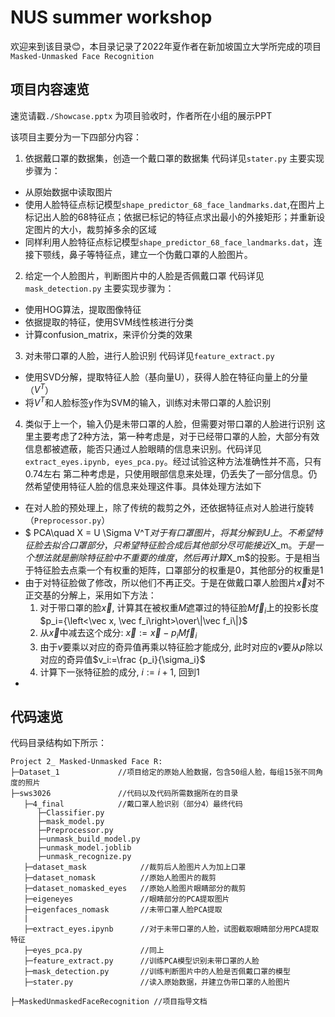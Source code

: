 # NUS summer workshop

欢迎来到该目录😊，本目录记录了2022年夏作者在新加坡国立大学所完成的项目`Masked-Unmasked Face Recognition`
## 项目内容速览
速览请戳`./Showcase.pptx`
为项目验收时，作者所在小组的展示PPT

该项目主要分为一下四部分内容：

1. 依据戴口罩的数据集，创造一个戴口罩的数据集
  代码详见`stater.py`
  主要实现步骤为：
  - 从原始数据中读取图片
  - 使用人脸特征点标记模型`shape_predictor_68_face_landmarks.dat`,在图片上标记出人脸的68特征点；依据已标记的特征点求出最小的外接矩形；并重新设定图片的大小，裁剪掉多余的区域
  - 同样利用人脸特征点标记模型`shape_predictor_68_face_landmarks.dat`，连接下颚线，鼻子等特征点，建立一个伪戴口罩的人脸图片。
2. 给定一个人脸图片，判断图片中的人脸是否佩戴口罩
  代码详见`mask_detection.py`
  主要实现步骤为：
  - 使用HOG算法，提取图像特征
  - 依据提取的特征，使用SVM线性核进行分类
  - 计算confusion_matrix，来评价分类的效果
3. 对未带口罩的人脸，进行人脸识别
  代码详见`feature_extract.py`
  - 使用SVD分解，提取特征人脸（基向量U），获得人脸在特征向量上的分量（$V^T$）
  - 将$V^T$和人脸标签y作为SVM的输入，训练对未带口罩的人脸识别
4. 类似于上一个，输入仍是未带口罩的人脸，但需要对带口罩的人脸进行识别
  这里主要考虑了2种方法，第一种考虑是，对于已经带口罩的人脸，大部分有效信息都被遮蔽，能否只通过人脸眼睛的信息来识别。代码详见`extract_eyes.ipynb, eyes_pca.py`。经过试验这种方法准确性并不高，只有0.74左右
  第二种考虑是，只使用眼部信息来处理，仍丢失了一部分信息。仍然希望使用特征人脸的信息来处理这件事。具体处理方法如下
  - 在对人脸的预处理上，除了传统的裁剪之外，还依据特征点对人脸进行旋转（`Preprocessor.py`）
  - $ PCA\quad X = U \Sigma V^T$对于有口罩图片，将其分解到U上。不希望特征脸去拟合口罩部分，只希望特征脸合成后其他部分尽可能接近$X_m$。于是一个想法就是删除特征脸中不重要的维度，然后再计算$X_m$的投影。于是相当于特征脸去点乘一个有权重的矩阵，口罩部分的权重是0，其他部分的权重是1
  - 由于对特征脸做了修改，所以他们不再正交。于是在做戴口罩人脸图片$\vec x$对不正交基的分解上，采用如下方法：
    1. 对于带口罩的脸$\vec x$, 计算其在被权重$M$遮罩过的特征脸$M\vec f_i$上的投影长度 $p_i={\left<\vec x, \vec f_i\right>\over\|\vec f_i\|}$
    2. 从$\vec x$中减去这个成分: $\vec x := \vec x - p_iM\vec f_i$
    3. 由于$v$要乘以对应的奇异值再乘以特征脸才能成分, 此时对应的$v$要从$p$除以对应的奇异值$v_i:=\frac {p_i}{\sigma_i}$
    4. 计算下一张特征脸的成分, $i:= i + 1$, 回到1
  - 


## 代码速览
代码目录结构如下所示：
```
Project 2_ Masked-Unmasked Face R:
├─Dataset_1				//项目给定的原始人脸数据，包含50组人脸，每组15张不同角度的照片
├─sws3026				//代码以及代码所需数据所在的目录
   ├─4_final    		//戴口罩人脸识别（部分4）最终代码
      ├─Classifier.py
      ├─mask_model.py
      ├─Preprocessor.py
      ├─unmask_build_model.py
      ├─unmask_model.joblib
      ├─unmask_recognize.py
   ├─dataset_mask      		 //裁剪后人脸图片人为加上口罩
   ├─dataset_nomask   		 //原始人脸图片的裁剪
   ├─dataset_nomasked_eyes   //原始人脸图片眼睛部分的裁剪
   ├─eigeneyes               //眼睛部分的PCA提取图片
   ├─eigenfaces_nomask       //未带口罩人脸PCA提取
   |
   ├─extract_eyes.ipynb		 //对于未带口罩的人脸，试图截取眼睛部分用PCA提取特征
   ├─eyes_pca.py             //同上
   ├─feature_extract.py 	 //训练PCA模型识别未带口罩的人脸
   ├─mask_detection.py  	 //训练判断图片中的人脸是否佩戴口罩的模型
   ├─stater.py               //读入原始数据，并建立伪带口罩的人脸图片

├─MaskedUnmaskedFaceRecognition //项目指导文档
```
